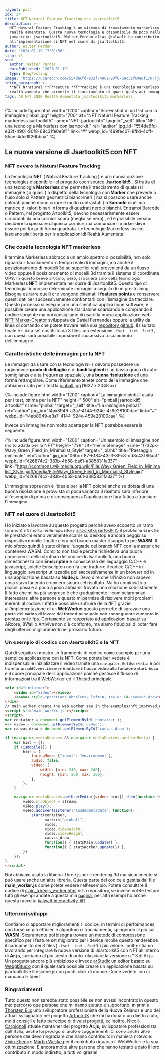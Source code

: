 ```yaml
---
layout: post
idx: 24
title: NFT Natural Feature Tracking con jsartoolkit5
description: >-
  NFT Natural Feature Tracking è un sistema di tracciamento markerless per la
  realtà aumentata. Questa nuova tecnologia è disponibile da poco nella libreria
  javascript jsartoolkit5. Walter Perdan alias @kalwalt ha contribuito
  all'implementazione di NFT nel cuore di jsartoolkit5.
author: Walter Perdan
date: '2020-01-19 17:01:56'
lang: it
seo:
  author: Walter Perdan
  datePublished: '2020-01-19'
  type: BlogPosting
image: 'https://ucarecdn.com/554de6fd-e32f-4901-90f8-68c31f60e8f1/NFTjsartoolkit5.jpeg'
intro_paragraph: >-
  **NFT N**atural **F**eature **T**racking è una tecnologia markerless per la
  realtà aumenta che permette il tracciamento di quasi qualsiasi immagine.
tags: AR NFT 2020 Realtà-Aumentata jsartoolkit5 markerless
---
```

{% include figure.html width="1200" caption="Screenshot di un test con la immagine pinball.jpg" height="700" alt="NFT Natural Feature Tracking markerless jsartoolkit5" name="NFT-jsartoolkit5" target="_self" title="NFT una tecnologia Markerless con jsartoolkit." rel="author" jpg_id="554de6fd-e32f-4901-90f8-68c31f60e8f1" link="#" webp_id="499fec07-8fbd-4cff-85ae-4dc0ff26bbaa" %}

## La nuova versione di Jsartoolkit5 con NFT

### NFT ovvero la Natural Feature Tracking

La tecnologia **NFT** ( **N**atural **F**eature **T**racking ) è una nuova opzione tecnologica disponibile nel progetto open source J**sartoolkit5** . Si tratta di una tecnologia **Markerless** che permette il tracciamento di qualsiasi immagine ( o quasi ) a dispetto della tecnologia con **Marker** che prevede o l'uso solo di Pattern geometrici bianco/neri ( ma si possono usare anche colorati purché mono colore e molto contrastati ) o **Barcode** cioè una matrice di valori binari in forma di quadrati nero o bianchi. Entrambi Barcode o Pattern, nel progetto Artoolkit5, devono necessariamente essere circondati da una cornice scura (meglio se nera) , ed è possibile persino decidere lo spessore di questa cornice, ma comunque il marker deve essere per forza di forma quadrata. Le tecnologie Markerless invece lasciano più libertà per le applicazioni di Realtà Aumentata. 

### Che cosè la tecnologia NFT markerless

Il termine Markerless abbraccia un ampio spettro di possibilità, non solo riguarda il tracciamento in tempo reale di immagini, ma anche il posizionamento di modelli 3d su superfici reali provenienti da un flusso video oppure il posizionamento di modelli 3d tramite il sistema di coordinate GPS. In questo breve articolo, però, si parlerà solo della tecnologia Markerless **NFT** implementata nel cuore di Jsartoolkit5.  Questo tipo di tecnologia riconosce determinate immagini a seguito di un pre-training.  Bisogna estrarre quelli che vengono chiamati i **features points** e conservare questi dati per successivamente confrontarli con l'immagine da tracciare. Questo processo si esegue con una specifica applicazione software; è possibile creare una applicazione standalone scaricando e compilando il codice sorgente ma noi consigliamo di usare la nuova applicazione web [NFT-Marker-Creator](https://carnaux.github.io/NFT-Marker-Creator/) sviluppata da Daniel Fernandes oppure la utility da linea di comando che potete trovare nella sua [repository github](https://github.com/Carnaux/NFT-Marker-Creator). Il risultato finale è il data set costituito da 3 files con estensione `.fset .iset .fset3,` con questi sarà possibile impostare il successivo tracciamento dell'immagine.

### Caratteristiche delle immagini per la NFT

Le immagini da usare con la tecnologia NFT devono possedere un ragionevole **grado di dettaglio** e di **bordi taglienti** ( un basso grado di auto-somiglianza e alta frequenza spaziale ), una **buona risoluzione** ed una forma rettangolare. Come riferimento tenete conto della immagine che abbiamo usato per i test la [pinball.jpg](https://github.com/artoolkitx/artoolkit5/blob/master/doc/Marker%20images/pinball.jpg) (1637 x 2048 px)

{% include figure.html width="1200" caption="La immagine pinball usata per i test, ottima per  la NFT" height="1500" alt="pinball jsartoolkit5 artoolkit" name="pinball" target="_self" title="La immagine pinball" rel="author" jpg_id="f4ab8949-a3a7-4144-924e-459e28100dae" link="#" webp_id="f4ab8949-a3a7-4144-924e-459e28100dae" %}

invece un immagine non molto adatta per la NFT potrebbe essere la seguente:

{% include figure.html width="1200" caption="Un esempio di immagine non molto adatta per la NFT" height="739" alt="minimal image" name="1732px-Wavy_Green_Field_in_Minimalist_Style" target="_blank" title="Paesaggio minimale" rel="author" jpg_id="06bc7f87-6f84-43e3-89c8-dd8d43186aaf" wepb_id="d26874c2-383b-4b58-ba61-a385831fa337" link="https://commons.wikimedia.org/wiki/File:Wavy_Green_Field_in_Minimalist_Style.jpg#/media/File:Wavy_Green_Field_in_Minimalist_Style.jpg" webp_id="d26874c2-383b-4b58-ba61-a385831fa337" %}

L'immagine sopra non è l'ideale per la NFT poiché anche se dotata di una buona risoluzione è provvista di poca varianza il risultato sarà inferiore all'esempio di prima e di conseguenza l'applicazione farà fatica a tracciare l'immagine.

### NFT nel cuore di Jsartoolkit5

Ho iniziato a lavorare su questo progetto perché avevo scoperto un ramo (branch) nft morto nella repository [artoolkitx/jsartoolkit5](https://github.com/artoolkitx/jsartoolkit5) il problema era che le prestazioni erano veramente scarse su desktop e ancora peggio su dispositivo mobile. Inoltre c'era nel branch master il supporto per **WASM**. Il mio sforzo quindi è stato di fare l'upgrade del branch NFT con la master che conteneva WASM. Compito non facile perché richiedeva una buona conoscenza della struttura del codice di Jsartoolkit5, una buona dimestichezza con **Emscripten** e conoscenza del linguaggio C/C++ e javascript, poiché Emscripten non fa che tradurre il codice C/C++ in linguaggio javascript utilizzabile poi successivamente in un browser od in una applicazione basata su **Node.js**. Devo dire che all'inizio non sapevo cosa stavo facendo e non ero sicuro del risultato. Ma ho cominciato a piccoli passi e a poca a poco abbiamo trovato una soluzione soddisfacente.  Il fatto che mi ha più sorpreso è che gradualmente incominciarono ad interessarsi altre persone e questo mi permise di risolvere molti problemi inerenti al codice. Infatti è possibile usufruire della NFT grazie all'implementazione di un **WebWorker** questo permette di sgravare una parte del carico di lavoro dal thread principale con conseguente aumento in prestazioni e fps. Certamente se rapportato ad applicazioni basate su ARcore, 8Wall o Artivive  non c'è confronto, ma siamo fiduciosi di poter fare degli ulteriori miglioramenti nel prossimo futuro.

### Un esempio di codice con Jsartoolkit5 e la NFT

Qui di seguito vi mostro un frammento di codice come esempio per una semplice applicazione con la NFT. Come potete ben vedete é indispensabile inizializzare il video tramite una `navigator.GetUserMedia` e poi tramite un `addEventListener` iniettare il flusso video alla funzione start. Essa è il cuore principale della applicazione poiché gestisce il flusso di informazioni tra il WebWorker ed il Thread principale. 

```html
<div id="container">
    <video id="video"></video>
    <canvas style="position: absolute; left:0; top:0" id="canvas_draw"></canvas>
</div>
// main worker create the web worker see in the examples/nft_improved_worker for details
<script src="main_worker.js"></script>
<script>
var container = document.getElementById('container');
var video = document.getElementById('video');
var canvas_draw = document.getElementById('canvas_draw');

if (navigator.mediaDevices && navigator.mediaDevices.getUserMedia) {
    var hint = {};
    if (isMobile()) {
        hint = {
            facingMode: {"ideal": "environment"},
            audio: false,
            video: {
                width: {min: 240, max: 240},
                height: {min: 360, max: 360},
            },
        };
    }

    navigator.mediaDevices.getUserMedia({video: hint}).then(function (stream) {
        video.srcObject = stream;
        video.play();
        video.addEventListener("loadedmetadata", function() {
            start(container, 
                  markers["pinball"], 
                  video, 
                  video.videoWidth, 
                  video.videoHeight, 
                  canvas_draw, 
                  function() { statsMain.update() }, 
                  function() { statsWorker.update()) };
        });
    });
}
</script>
```

Noi abbiamo usato la libreria Three.js per il rendering 3d ma sicuramente si può usare anche un'altra libreria. Questa parte del codice è gestita dal file **main_worker.js** come potete vedere nell'esempio. Potete consultare il codice di [main_trheejs_worker.html](https://github.com/artoolkitx/jsartoolkit5/blob/master/examples/nft_improved_worker/main_threejs_worker.html) nella repository, se invece volete testare tutti gli esempi andate a questa mia [pagina](https://kalwalt.github.io/jsartoolkit5/examples/), per altri esempi  ho anche questa raccolta [kalwalt-interactivity-AR](https://github.com/kalwalt/kalwalt-interactivity-AR)

### Ulterirori sviluppi

Contiamo di apportare miglioramenti al codice, in termini di performances, con forse un più efficiente algoritmo di tracciamento, spingendo di più sul **WASM**. Sicuramente poi bisogna trovare un metodo di compressione specifico per i feature set migliorato per i device mobile questo renderebbe il caricamento dei 3 files ( `.fset .iset .fset3` ) più veloce. Inoltre stiamo lavorando per integrare la nuova versione di Jsartoolkit5  con NFT all'interno di **Ar.js**, speriamo al più presto di poter rilasciare la versione n.° 3 di Ar.js. Un progetto ancora più ambizioso  e invece [arStudio](https://github.com/augmentmy-world/arStudio) un editor basato su [WebglStudio](https://webglstudio.org/)  con il quale sarà possibile creare un applicazione basata su jsartoolkit5 e litescene.js con pochi click di mouse. Come vedete non ci mancano le idee!

### Ringraziamenti

Tutto questo non sarebbe stato possibile se non avessi incontrato in questo mio percorso due persone che mi hanno aiutato e supportato. In primis [Thorsten Bux](http://augmentmy.world/) uno sviluppatore professionista della Nuova Zelanda e uno dei attuali sviluppatori nel progetto [ArtoolkitX](http://www.artoolkitx.org/) che mi ha donato un diretto aiuto, molti consigli e fatto partecipe di diversi progetti, ed inoltre, [Nicolò Carpignoli](https://nicolocarpignoli.github.io/me) attuale mantainer del progetto **Ar.js,** sviluppatore professionista dall'Italia, anche lui prodigo di aiuto e suggerimenti. Ci sono anche altre persone che devo ringraziare che hanno contribuito in maniera notevole: [Zixin Zheng](https://github.com/misdake) e [Martin Wecke ](https://github.com/hatsumatsu)per il contributo riguardo il WebWorker e la sua ottimizzazione. E ancora molte altre persone che hanno testato e dato il loro contributo in modo indiretto, a tutti voi grazie!
